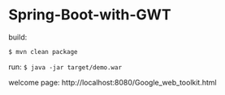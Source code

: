# Spring-Boot-with-GWT

build:

`
$ mvn clean package
`

run: 
`
$ java -jar target/demo.war
`

welcome page:
http://localhost:8080/Google_web_toolkit.html
